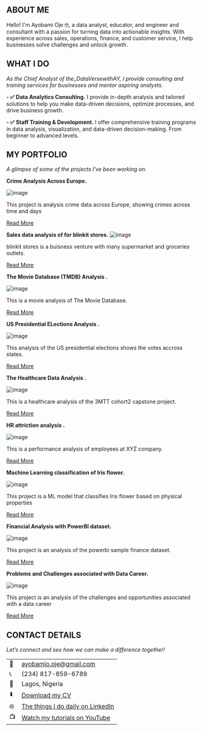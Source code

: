<!--Section 1: Introduce your self-->

## ABOUT ME

Hello! I'm Ayobami Oje 🤓, a data analyst, educator, and engineer and consultant with a passion for turning data into actionable insights. With experience across sales, operations, finance, and customer service, I help businesses solve challenges and unlock growth.


<!--Mention your top/relevant skills here - core and soft skills-->
## WHAT I DO

*As the Chief Analyst of the_DataVersewithAY, I provide consulting and training services for businesses and mentor aspiring analysts.*

**- ✅ Data Analytics Consulting.**
I provide in-depth analysis and tailored solutions to help you make data-driven decisions, optimize processes, and drive business growth. 

**- ✅ Staff Training & Development.**
I offer comprehensive training programs in data analysis, visualization, and data-driven decision-making. From beginner to advanced levels. 


<!--Section 2: List 3-4 key projects-->
## MY PORTFOLIO 

*A glimpse of some of the projects I've been working on.*

**Crime Analysis Across Europe.**

![image](Crime-db.PNG)

This project is analysis crime data across Europe, showing crimes across time and days

[Read More](https://github.com/AyobamiOOje/Crime_data-Analysis)

**Sales data analysis of for blinkit stores.**
![image](Dashboard.png)

blinkit stores is a buisness venture with many supermarket and groceries outlets.


[Read More](https://www.linkdin.com/pulse/predictive-modeling-hypothesis-testing-using-titanic-dataset-anietie/)

**The Movie Database (TMDB) Analysis .**

![image](tmdb_movies.jpg)

This is a movie analysis of The Movie Database. 

[Read More](https://github.com/AyobamiOOje/TMDB_movie.analysis/blob/main/README.md)

**US Presidential ELections Analysis .**

![image](US_elections.PNG)

This analysis of the US presidential elections shows the votes accross states. 

[Read More](https://www.linkdin.com/pulse/predictive-modeling-hypothesis-testing-using-titanic-de/)

**The Healthcare Data Analysis .**

![image](Best-Hospital-pics.jpg)

This is a healthcare analysis of the 3MTT cohort2 capstone project. 

[Read More](https://github.com/AyobamiOOje/health_care_analysis-3MTT-C2-/tree/main)

**HR attriction analysis .**

![image](TDV_hr_attrition.PNG)

This is a performance analysis of employees at XYZ company. 

[Read More](https://www.linkdin.com/pulse/predictive-modeling-hypothesis-testing-using-titanic-dataset-anietie/)

**Machine Learning classification of Iris flower.**

![image](Iris-Flower.jpg)

This project is a ML model that classifies Iris flower based on physical properties

[Read More](https://www.linkdin.com/pulse/predictive-modeling-hypothesis-testing-using-titanic-de/)

**Financial Analysis with PowerBI dataset.**

![image](Financial-dashboard.PNG)

This project is an analysis of the powerbi sample finance dataset.

[Read More](https://github.com/AyobamiOOje/)


**Problems and Challenges associated with Data Career.**

![image](DNHC.PNG)

This project is an analysis of the challenges and opportunities associated with a data career

[Read More](https://github.com/AyobamiOOje/Data_career-Analysis)

## CONTACT DETAILS

*Let’s connect and see how we can make a difference together!*
<table>
  <tbody>
    <tr>
      <td>📧</td>
      <td><a href="mailto:ayobamio.oje@gmail.com">ayobamio.oje@gmail.com</a></td>
    </tr>
    <tr>
      <td>📞</td>
      <td>(234) 817-859-6789</td>
    </tr>
    <tr>
      <td>📍</td>
      <td>Lagos, Nigeria</td>
    </tr>
    <tr>
      <td>⬇️</td>
      <td><a href="https://docs.google.com/document/d/11TlgPj6O1fFqwOL-RT4iGzke9IuW5E5vbqANcoVG9Ig/edit?usp=sharing">Download my CV</a></td>
    </tr>
    <tr>
      <td>🌐</td>
      <td><a href="https://linkedin.com/in/ayobami-oje">The things I do daily on LinkedIn</a></td>
    </tr>
    <tr>
      <td>📺</td>
      <td><a href="https://www.youtube.com/@theDataVersewithAY">Watch my tutorials on YouTube</a></td>
    </tr>
  </tbody>
</table>
